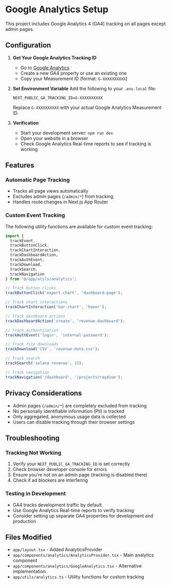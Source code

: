 # Google Analytics Setup

This project includes Google Analytics 4 (GA4) tracking on all pages except admin pages.

## Configuration

1. **Get Your Google Analytics Tracking ID**
   - Go to [Google Analytics](https://analytics.google.com/)
   - Create a new GA4 property or use an existing one
   - Copy your Measurement ID (format: `G-XXXXXXXXXX`)

2. **Set Environment Variable**
   Add the following to your `.env.local` file:
   ```env
   NEXT_PUBLIC_GA_TRACKING_ID=G-XXXXXXXXXX
   ```
   Replace `G-XXXXXXXXXX` with your actual Google Analytics Measurement ID.

3. **Verification**
   - Start your development server: `npm run dev`
   - Open your website in a browser
   - Check Google Analytics Real-time reports to see if tracking is working

## Features

### Automatic Page Tracking
- Tracks all page views automatically
- Excludes admin pages (`/admin/*`) from tracking
- Handles route changes in Next.js App Router

### Custom Event Tracking
The following utility functions are available for custom event tracking:

```typescript
import { 
  trackEvent, 
  trackButtonClick, 
  trackChartInteraction,
  trackDashboardAction,
  trackAuthEvent,
  trackDownload,
  trackSearch,
  trackNavigation 
} from '@/app/utils/analytics';

// Track button clicks
trackButtonClick('export-chart', 'dashboard-page');

// Track chart interactions
trackChartInteraction('bar-chart', 'hover');

// Track dashboard actions
trackDashboardAction('create', 'revenue-dashboard');

// Track authentication
trackAuthEvent('login', 'internal-password');

// Track file downloads
trackDownload('CSV', 'revenue-data.csv');

// Track search
trackSearch('solana revenue', 15);

// Track navigation
trackNavigation('/dashboard', '/projects/raydium');
```

## Privacy Considerations

- Admin pages (`/admin/*`) are completely excluded from tracking
- No personally identifiable information (PII) is tracked
- Only aggregated, anonymous usage data is collected
- Users can disable tracking through their browser settings

## Troubleshooting

### Tracking Not Working
1. Verify your `NEXT_PUBLIC_GA_TRACKING_ID` is set correctly
2. Check browser developer console for errors
3. Ensure you're not on an admin page (tracking is disabled there)
4. Check if ad blockers are interfering

### Testing in Development
- GA4 tracks development traffic by default
- Use Google Analytics Real-time reports to verify tracking
- Consider setting up separate GA4 properties for development and production

## Files Modified

- `app/layout.tsx` - Added AnalyticsProvider
- `app/components/analytics/AnalyticsProvider.tsx` - Main analytics component
- `app/components/analytics/GoogleAnalytics.tsx` - Alternative implementation
- `app/utils/analytics.ts` - Utility functions for custom tracking 